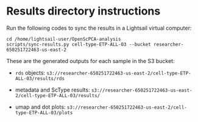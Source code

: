 # Results directory instructions

Run the following codes to sync the results in a Lightsail virtual computer:

```         
cd /home/lightsail-user/OpenScPCA-analysis
scripts/sync-results.py cell-type-ETP-ALL-03 --bucket researcher-650251722463-us-east-2
```

These are the generated outputs for each sample in the S3 bucket:

-   `rds` objects: `s3://researcher-650251722463-us-east-2/cell-type-ETP-ALL-03/results/rds`

-   metadata and ScType results: `s3://researcher-650251722463-us-east-2/cell-type-ETP-ALL-03/results/`

-   umap and dot plots: `s3://researcher-650251722463-us-east-2/cell-type-ETP-ALL-03/plots`
